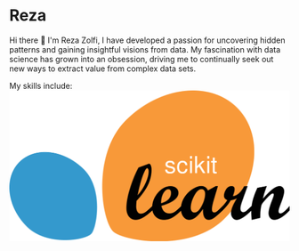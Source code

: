 # Reza
Hi there 👋 I'm Reza Zolfi,
I have developed a passion for uncovering hidden patterns and gaining insightful visions from data. My fascination with data science has grown into an obsession, driving me to continually seek out new ways to extract value from complex data sets.

My skills include:
[![scikit-learn](https://github.com/scikit-learn/scikit-learn/blob/main/doc/logos/1280px-scikit-learn-logo.png)](https://scikit-learn.org/)

